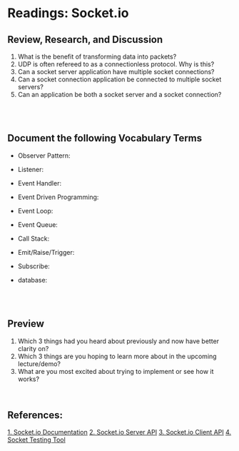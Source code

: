 # Readings: Socket.io


## Review, Research, and Discussion


1. What is the benefit of transforming data into packets?
2. UDP is often refereed to as a connectionless protocol. Why is this?
3. Can a socket server application have multiple socket connections?
4. Can a socket connection application be connected to multiple socket servers?
5. Can an application be both a socket server and a socket connection?

<br/>
<br/>


## Document the following Vocabulary Terms

- Observer Pattern:

- Listener:

- Event Handler:

- Event Driven Programming:

- Event Loop:

- Event Queue:

- Call Stack: 

- Emit/Raise/Trigger:

- Subscribe:

- database:

 <br/>
 <br/>

## Preview

1. Which 3 things had you heard about previously and now have better clarity on?
2. Which 3 things are you hoping to learn more about in the upcoming lecture/demo?
3. What are you most excited about trying to implement or see how it works?


<br/>



## References: 

[1. Socket.io Documentation](https://socket.io/docs/)
[2. Socket.io Server API](https://socket.io/docs/server-api)
[3. Socket.io Client API](https://socket.io/docs/client-api)
[4. Socket Testing Tool](https://amritb.github.io/socketio-client-tool/)